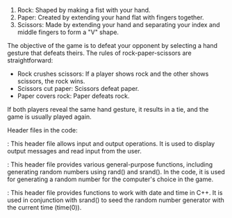1. Rock: Shaped by making a fist with your hand.
2. Paper: Created by extending your hand flat with fingers together.
3. Scissors: Made by extending your hand and separating your index and middle fingers to form a "V" shape.

The objective of the game is to defeat your opponent by selecting a hand gesture that defeats theirs. The rules of rock-paper-scissors are straightforward:

- Rock crushes scissors: If a player shows rock and the other shows scissors, the rock wins.
- Scissors cut paper: Scissors defeat paper.
- Paper covers rock: Paper defeats rock.

If both players reveal the same hand gesture, it results in a tie, and the game is usually played again.


Header files in the code:

<iostream>: This header file allows input and output operations. It is used to display output messages and read input from the user.

<cstdlib>: This header file provides various general-purpose functions, including generating random numbers using rand() and srand(). In the code, it is used for generating a random number for the computer's choice in the game.

<ctime>: This header file provides functions to work with date and time in C++. It is used in conjunction with srand() to seed the random number generator with the current time (time(0)).
